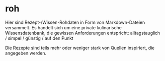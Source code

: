 # roh
Hier sind Rezept-/Wissen-Rohdaten in Form von Markdown-Dateien versammelt. Es handelt sich um eine private kulinarische Wissensdatenbank, die gewissen Anforderungen entspricht: alltagstauglich / simpel / günstig / auf den Punkt

Die Rezepte sind teils mehr oder weniger stark von Quellen inspiriert, die angegeben werden. 
